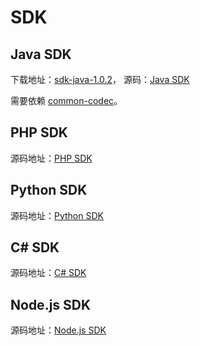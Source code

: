 # SDK

## Java SDK

下载地址：<a target="_blank" href="https://github.com/yangbajing/check-guard-sdk/releases/tag/sdk-java-1.0.2">sdk-java-1.0.2</a>，
源码：<a target="_blank" href="https://github.com/yangbajing/check-guard-sdk/tree/master/sdk-java">Java SDK</a>

需要依赖 <a target="_blank" href="https://commons.apache.org/proper/commons-codec/">common-codec</a>。

## PHP SDK

源码地址：<a target="_blank" href="https://github.com/yangbajing/check-guard-sdk/tree/master/sdk-php">PHP SDK</a>

## Python SDK

源码地址：<a target="_blank" href="https://github.com/yangbajing/check-guard-sdk/tree/master/sdk-python">Python SDK</a>

## C# SDK

源码地址：<a target="_blank" href="https://github.com/yangbajing/check-guard-sdk/tree/master/sdk-csharp">C# SDK</a>

## Node.js SDK

源码地址：<a target="_blank" href="https://github.com/yangbajing/check-guard-sdk/tree/master/sdk-node.js">Node.js SDK</a>
